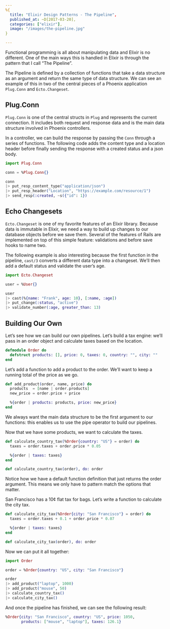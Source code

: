 ```yaml
---
%{
  title: "Elixir Design Patterns - The Pipeline",
  published_at: ~D[2017-03-20],
  categories: ["elixir"],
  image: "/images/the-pipeline.jpg"
}

---
```


Functional programming is all about manipulating data and Elixir is no different. One of the main ways this is handled in Elixir is through the pattern that I call “The Pipeline”.

The Pipeline is defined by a collection of functions that take a data structure as an argument and return the same type of data structure.  We can see an example of this in two of the central pieces of a Phoenix application `Plug.Conn` and `Ecto.Changeset`.

## Plug.Conn
`Plug.Conn` is one of the central structs in `Plug` and represents the current connection.  It includes both request and response data and is the main data structure involved in Phoenix controllers.

In a controller, we can build the response by passing the `Conn` through a series of functions.  The following code adds the content type and  a location header before finally sending the response with a created status and a json body.

```elixir
import Plug.Conn

conn = %Plug.Conn{}

conn
|> put_resp_content_type("application/json")
|> put_resp_header("Location", "https://example.com/resource/1")
|> send_resp(:created, ~s({"id": 1})
```

## Echo Changesets
`Ecto.Changeset` is one of my favorite features of an Elixir library.  Because data is immutable in Elixir, we need a way to build up changes to our database objects before we save them.  Several of the features of Rails are implemented on top of this simple feature: validations and before save hooks to name two.

The following example is also interesting because the first function in the pipeline, `cast/3` converts a different data type into a changeset.  We’ll then add a default status and validate the user’s age.

```elixir
import Ecto.Changeset

user = %User{}

user
|> cast(%{name: "Frank", age: 10}, [:name, :age])
|> put_change(:status, "active")
|> validate_number(:age, greater_than: 13)
```

## Building Our Own
Let’s see how we can build our own pipelines.  Let’s build a tax engine: we’ll pass in an order object and calculate taxes based on the location.

```elixir
defmodule Order do
  defstruct products: [], price: 0, taxes: 0, country: "", city: ""
end
```

Let’s add a function to add a product to the order.  We’ll want to keep a running total of the price as we go.

```elixir
def add_product(order, name, price) do
  products  = [name | order.products]
  new_price = order.price + price

  %{order | products: products, price: new_price}
end
```

We always want the main data structure to be the first argument to our functions: this enables us to use the pipe operator to build our pipelines.

Now that we have some products, we want to calculate the taxes.

```elixir
def calculate_country_tax(%Order{country: "US"} = order) do
  taxes = order.taxes + order.price * 0.05

  %{order | taxes: taxes}
end

def calculate_country_tax(order), do: order
```

Notice how we have a default function definition that just returns the order argument.  This means we only have to pattern match the options that matter.

San Francisco has a 10¢ flat tax for bags.  Let’s write a function to calculate the city tax.

```elixir
def calculate_city_tax(%Order{city: "San Francisco"} = order) do
  taxes = order.taxes + 0.1 + order.price * 0.07

  %{order | taxes: taxes}
end

def calculate_city_tax(order), do: order
```

Now we can put it all together:

```elixir
import Order

order = %Order{country: "US", city: "San Francisco"}

order
|> add_product("laptop", 1000)
|> add_product("mouse", 50)
|> calculate_country_tax()
|> calculate_city_tax()
```

And once the pipeline has finished, we can see the following result:

```elixir
%Order{city: "San Francisco", country: "US", price: 1050,
       products: ["mouse", "laptop"], taxes: 126.1}
```
